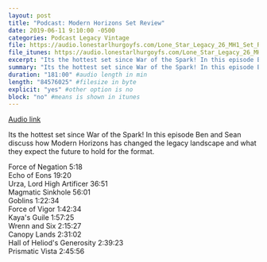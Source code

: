 ```yaml
---
layout: post
title: "Podcast: Modern Horizons Set Review"
date: 2019-06-11 9:10:00 -0500
categories: Podcast Legacy Vintage
file: https://audio.lonestarlhurgoyfs.com/Lone_Star_Legacy_26_MH1_Set_Review.mp3
file_itunes: https://audio.lonestarlhurgoyfs.com/Lone_Star_Legacy_26_MH1_Set_Review.mp3
excerpt: "Its the hottest set since War of the Spark! In this episode Ben and Sean discuss how Modern Horizons has changed the legacy landscape and what they expect the future to hold for the format."
summary: "Its the hottest set since War of the Spark! In this episode Ben and Sean discuss how Modern Horizons has changed the legacy landscape and what they expect the future to hold for the format."
duration: "181:00" #audio length in min
length: "84576025" #filesize in byte
explicit: "yes" #other option is no
block: "no" #means is shown in itunes
---
```


[Audio link](https://audio.lonestarlhurgoyfs.com/Lone_Star_Legacy_26_MH1_Set_Review.mp3)

Its the hottest set since War of the Spark! In this episode Ben and Sean discuss how Modern Horizons has changed the legacy landscape and what they expect the future to hold for the format.

Force of Negation 5:18   
Echo of Eons 19:20   
Urza, Lord High Artificer 36:51   
Magmatic Sinkhole 56:01   
Goblins 1:22:34   
Force of Vigor 1:42:34   
Kaya's Guile 1:57:25   
Wrenn and Six 2:15:27   
Canopy Lands 2:31:02   
Hall of Heliod's Generosity 2:39:23   
Prismatic Vista 2:45:56
